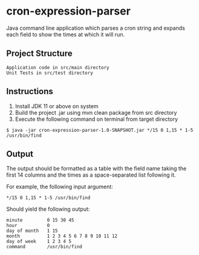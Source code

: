 # cron-expression-parser
Java command line application which parses a cron string and expands each field to show the times at which it will run.

## Project Structure
```
Application code in src/main directory
Unit Tests in src/test directory
```

## Instructions

1. Install JDK 11 or above on system
2. Build the project .jar using mvn clean package from src directory
3. Execute the following command on terminal from target directory

```
$ java -jar cron-expression-parser-1.0-SNAPSHOT.jar */15 0 1,15 * 1-5 /usr/bin/find
```

## Output

The output should be formatted as a table with the field name taking the first 14 columns and the times as a space-separated list following it.

For example, the following input argument:
```
*/15 0 1,15 * 1-5 /usr/bin/find
```

Should yield the following output:
```
minute         0 15 30 45
hour           0
day of month   1 15
month          1 2 3 4 5 6 7 8 9 10 11 12
day of week    1 2 3 4 5
command        /usr/bin/find
```

